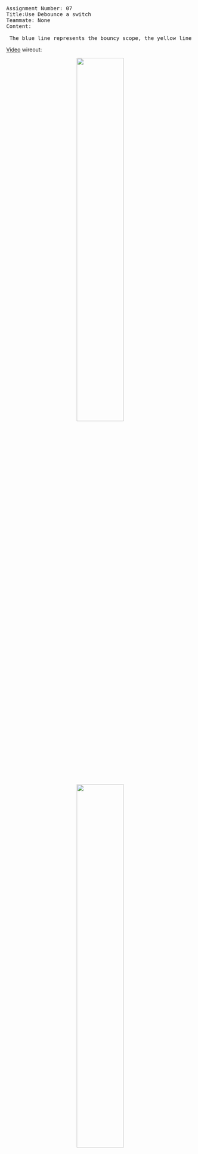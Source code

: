 <pre>
Assignment Number: 07
Title:Use Debounce a switch
Teammate: None
Content:

 The blue line represents the bouncy scope, the yellow line represents the debounced scope.
</pre>
[Video](https://drive.google.com/file/d/1h5gU_ltkwz_qf0YaZSyNq9nqKAeQraIB/view?usp=sharing)
wireout:
<center><img src="https://github.com/BU-EC444/Liang-Biyao/blob/master/skills/2.%20Single%20Microcontroller%20Topics/07-debounce%20a%20switch/Image/wire_out.jpg" width="50%" /></center>
<center><img src="https://github.com/BU-EC444/Liang-Biyao/blob/master/skills/2.%20Single%20Microcontroller%20Topics/07-debounce%20a%20switch/Image/diagram.jpg" width="50%" /></center>
